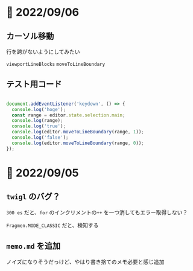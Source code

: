 # 📝 2022/09/06

## カーソル移動

行を跨がないようにしてみたい

`viewportLineBlocks`
`moveToLineBoundary`

## テスト用コード

``` .js

document.addEventListener('keydown', () => {
  console.log('hoge');
  const range = editor.state.selection.main;
  console.log(range);
  console.log('true');
  console.log(editor.moveToLineBoundary(range, 1));
  console.log('false');
  console.log(editor.moveToLineBoundary(range, 0));
});

```

# 📝 2022/09/05

## `twigl` のバグ？

`300 es` だと、`for` のインクリメントの`++` を一つ消してもエラー取得しない？

`Fragmen.MODE_CLASSIC` だと、検知する

## `memo.md` を追加

ノイズになりそうだっけど、やはり書き捨てのメモ必要と感じ追加
